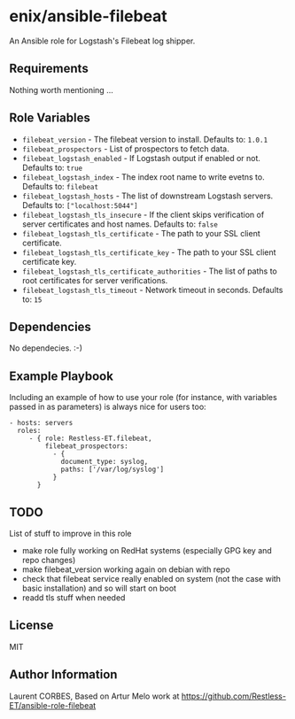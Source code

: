 enix/ansible-filebeat
=========

An Ansible role for Logstash's Filebeat log shipper.

Requirements
------------

Nothing worth mentioning ...

Role Variables
--------------

- `filebeat_version` - The filebeat version to install. Defaults to: `1.0.1`
- `filebeat_prospectors` - List of prospectors to fetch data.
- `filebeat_logstash_enabled` - If Logstash output if enabled or not. Defaults to: `true`
- `filebeat_logstash_index` - The index root name to write evetns to. Defaults to: `filebeat`
- `filebeat_logstash_hosts` - The list of downstream Logstash servers. Defaults to: `["localhost:5044"]`
- `filebeat_logstash_tls_insecure` - If the client skips verification of server certificates and host names. Defaults to: `false`
- `filebeat_logstash_tls_certificate` - The path to your SSL client certificate.
- `filebeat_logstash_tls_certificate_key` - The path to your SSL client certificate key.
- `filebeat_logstash_tls_certificate_authorities` - The list of paths to root certificates for server verifications.
- `filebeat_logstash_tls_timeout` - Network timeout in seconds. Defaults to: `15`


Dependencies
------------

No dependecies. :-)

Example Playbook
----------------

Including an example of how to use your role (for instance, with variables passed in as parameters) is always nice for users too:

    - hosts: servers
      roles:
         - { role: Restless-ET.filebeat,
             filebeat_prospectors:
               - {
                 document_type: syslog,
                 paths: ['/var/log/syslog']
               }
           }

TODO
-----

List of stuff to improve in this role
- make role fully working on RedHat systems (especially GPG key and repo changes)
- make filebeat_version working again on debian with repo
- check that filebeat service really enabled on system (not the case with basic installation) and so will start on boot
- readd tls stuff when needed

License
-------

MIT

Author Information
------------------

Laurent CORBES, Based on Artur Melo work at https://github.com/Restless-ET/ansible-role-filebeat
